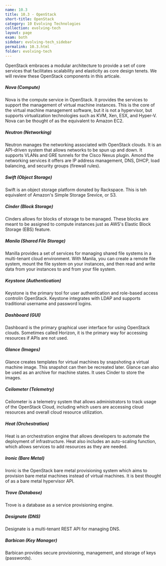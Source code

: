 ```yaml
---
name: 10.3
title: 10.3 - OpenStack
short-title: OpenStack
category: 10 Evolving Technologies
collection: evolving-tech
layout: page
exam: both
sidebar: evolving-tech_sidebar
permalink: 10.3.html
folder: evolving-tech
---
```

OpenStack embraces a modular architecture to provide a set of core services that facilitates scalability and elasticity as core design tenets. We will review these OpenStack components in this articale.

##### Nova (Compute)
Nova is the compute service in OpenStack. It provides the services to support the management of virtual machine instances. This is the core of the virtual machine management software, but it is not a hypervisor, but supports virtualization technologies such as KVM, Xen, ESX, and Hyper-V. Nova can be thought of as the equivalent to Amazon EC2.
##### Neutron (Networking)
Neutron manages the networking associated with OpenStack clouds. It is an API-driven system that allows networks to be spun up and down. It supports VLANs and GRE tunnels for the Cisco Nexus plugin. Amond the networking services it offers are IP address management, DNS, DHCP, load balancing, and security groups (firewall rules).
##### Swift (Object Storage)
Swift is an object storage platform donated by Rackspace. This is teh equivalent of Amazon's Simple Storage Srevice, or S3.
##### Cinder (Block Storage)
Cinders allows for blocks of storage to be managed. These blocks are meant to be assigned to compute instances just as AWS's Elastic Block Storage (EBS) feature.
##### Manila (Shared File Storage)
Manilla provides a set of services for managing shared file systems in a multi-tenant cloud environment. With Manila, you can create a remote file system, mount the file system on your instances, and then read and write data from your instances to and from your file system.
##### Keystone (Authentication)
Keystone is the primary tool for user authentication and role-based access controlin OpenStack. Keystone integrates with LDAP and supports traditional username and password logins.
##### Dashboard (GUI)
Dashboard is the primary graphical user interface for using OpenStack clouds. Sometimes called Horizon, it is the primary way for accessing resources if APIs are not used.
##### Glance (Images)
Glance creates templates for virtual machines by snapshoting a virtual machine image. This snapshot can then be recreated later. Glance can also be used as an archive for machine states. It uses Cinder to store the images.
##### Ceilometer (Telemetry)
Ceilometer is a telemetry system that allows administrators to track usage of the OpenStack Cloud, including which users are accessing cloud resources and overall cloud resource utilization.
##### Heat (Orchestration)
Heat is an orchestration engine that allows developers to automate the deployment of infrastructure. Heat also includes an auto-scaling function, which allows services to add resources as they are needed.
##### Ironic (Bare Metal)
Ironic is the OpenStack bare metal provisioning system which aims to provision bare metal machines instead of virtual machines. It is best thought of as a bare metal hypervisor API.
##### Trove (Database)
Trove is a database as a service provisioning engine.
##### Designate (DNS)
Designate is a multi-tenant REST API for managing DNS.
##### Barbican (Key Manager)
Barbican provides secure provisioning, management, and storage of keys (passwords).